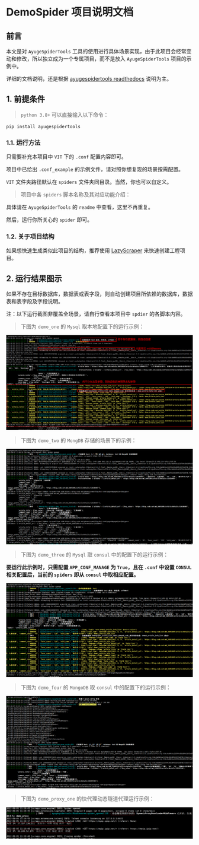 # DemoSpider 项目说明文档

## 前言
本文是对 `AyugeSpiderTools` 工具的使用进行具体场景实现，由于此项目会经常变动和修改，所以独立成为一个专属项目，而不是放入 `AyugeSpiderTools` 项目的示例中。

详细的文档说明，还是根据 [ayugespidertools readthedocs](https://ayugespidertools.readthedocs.io/en/latest/) 说明为主。

## 1. 前提条件

> `python 3.8+` 可以直接输入以下命令：

```shell
pip install ayugespidertools
```

### 1.1. 运行方法

只需要补充本项目中 `VIT` 下的 `.conf` 配置内容即可。

项目中已给出 `.conf_example` 的示例文件，请对照你想复现的场景按需配置。

`VIT` 文件夹路径默认在 `spiders` 文件夹同目录。当然，你也可以自定义。

> 项目中各 `spiders` 脚本名称及其对应功能介绍：

具体请在 `AyugeSpiderTools` 的 `readme` 中查看，这里不再重复。

然后，运行你所关心的 `spider` 即可。

### 1.2. 关于项目结构

如果想快速生成类似此项目的结构，推荐使用 [LazyScraper](https://github.com/shengchenyang/LazyScraper) 来快速创建工程项目。

## 2. 运行结果图示

如果不存在目标数据库，数据表或表字段，则自动创建项目所依赖的数据库，数据表和表字段及字段说明。

注：以下运行截图非覆盖全场景，请自行查看本项目中 `spdier` 的各脚本内容。

> 下图为 `demo_one` 的 `Mysql` 取本地配置下的运行示例：
>

![image-20220803151448062](DemoSpider/docs/images/image-20220803151448062.png)

> 下图为 `demo_two` 的 `MongDB` 存储的场景下的示例：
>

![image-20220807170330444](DemoSpider/docs/images/image-20220807170330444.png)

> 下图为 `demo_three` 的 `Mysql` 取 `consul` 中的配置下的运行示例：
>

**要运行此示例时，只需配置 `APP_CONF_MANAGE` 为 `True`，且在 `.conf` 中设置 `CONSUL` 相关配置后，当前的 `spiders` 即从 `consul` 中取相应配置。**

![image-20220807170520647](DemoSpider/docs/images/image-20220807170520647.png)

> 下图为 `demo_four` 的 `MongoDB` 取 `consul` 中的配置下的运行示例：
>

![image-20220807223716593](DemoSpider/docs/images/image-20220807223716593.png)

> 下图为 `demo_proxy_one` 的快代理动态隧道代理运行示例：

![image-20220905112615892](DemoSpider/docs/images/image-20220905112615892.png)
